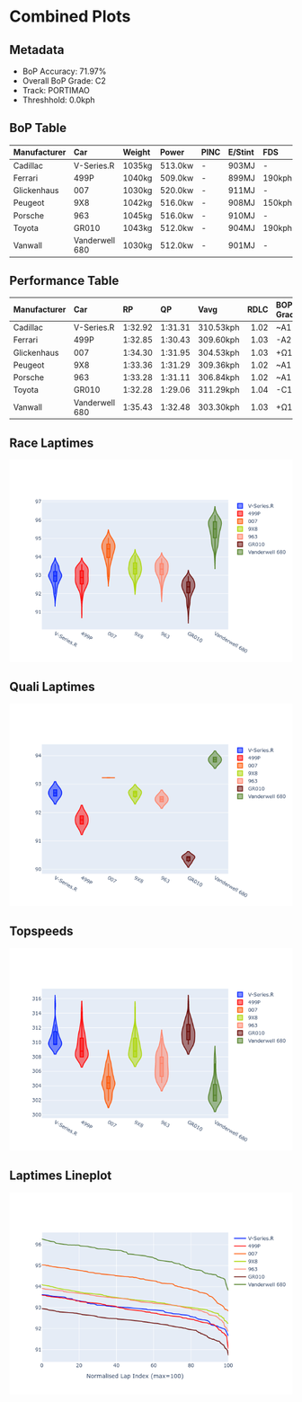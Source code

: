 # Combined Plots

## Metadata

- BoP Accuracy: 71.97%
- Overall BoP Grade: C2
- Track: PORTIMAO
- Threshhold: 0.0kph

## BoP Table
| Manufacturer   | Car            | Weight   | Power   | PINC   | E/Stint   | FDS    |
|:---------------|:---------------|:---------|:--------|:-------|:----------|:-------|
| Cadillac       | V-Series.R     | 1035kg   | 513.0kw | -      | 903MJ     | -      |
| Ferrari        | 499P           | 1040kg   | 509.0kw | -      | 899MJ     | 190kph |
| Glickenhaus    | 007            | 1030kg   | 520.0kw | -      | 911MJ     | -      |
| Peugeot        | 9X8            | 1042kg   | 516.0kw | -      | 908MJ     | 150kph |
| Porsche        | 963            | 1045kg   | 516.0kw | -      | 910MJ     | -      |
| Toyota         | GR010          | 1043kg   | 512.0kw | -      | 904MJ     | 190kph |
| Vanwall        | Vanderwell 680 | 1030kg   | 512.0kw | -      | 901MJ     | -      |

## Performance Table
| Manufacturer   | Car            | RP      | QP      | Vavg      |   RDLC | BOP-Grade   | Match   |
|:---------------|:---------------|:--------|:--------|:----------|-------:|:------------|:--------|
| Cadillac       | V-Series.R     | 1:32.92 | 1:31.31 | 310.53kph |   1.02 | ~A1         | 95.80%  |
| Ferrari        | 499P           | 1:32.85 | 1:30.43 | 309.60kph |   1.03 | -A2         | 94.33%  |
| Glickenhaus    | 007            | 1:34.30 | 1:31.95 | 304.53kph |   1.03 | +Ω1         | 37.50%  |
| Peugeot        | 9X8            | 1:33.36 | 1:31.29 | 309.36kph |   1.02 | ~A1         | 100.00% |
| Porsche        | 963            | 1:33.28 | 1:31.11 | 306.84kph |   1.02 | ~A1         | 98.76%  |
| Toyota         | GR010          | 1:32.28 | 1:29.06 | 311.29kph |   1.04 | -C1         | 75.51%  |
| Vanwall        | Vanderwell 680 | 1:35.43 | 1:32.48 | 303.30kph |   1.03 | +Ω1         | 1.87%   |

## Race Laptimes
![Race Laptimes](images/race_violin.png)

## Quali Laptimes
![Quali Laptimes](images/quali_violin.png)

## Topspeeds
![Topspeeds](images/topspeed_violin.png)

## Laptimes Lineplot
![Laptimes Lineplot](images/laptime_line.png)


